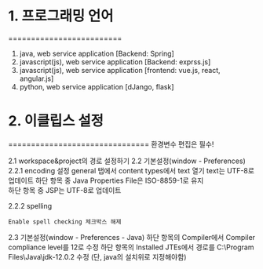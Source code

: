 # 1. 프로그래밍 언어
=========================
1. java, web service application [Backend: Spring]
2. javascript(js), web service application [Backend: exprss.js]
3. javascript(js), web service application [frontend: vue.js, react, angular.js]
4. python, web service application [dJango, flask]

# 2. 이클립스 설정
===============================
환경변수 편집은 필수!
 
2.1 workspace&project의 경로 설정하기
2.2 기본설정(window - Preferences)
2.2.1 encoding 설정
     general 탭에서 content types에서 text 열기 text는 UTF-8로 업데이트
    하단 항목 중 Java Properties File은 ISO-8859-1로 유지   
    하단 항목 중 JSP는 UTF-8로 업데이트
 
2.2.2 spelling 

    Enable spell checking 체크박스 해제
 
2.3 기본설정(window - Preferences - Java)
    하단 항목의 Compiler에서 Compiler compliance level를 12로 수정 
    하단 항목의 Installed JTEs에서 경로를 C:\Program Files\Java\jdk-12.0.2 수정 (단, java의 설치위로 지정해야함)
